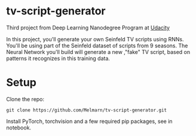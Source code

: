 # tv-script-generator
Third project from Deep Learning Nanodegree Program at [Udacity](https://www.udacity.com/course/deep-learning-nanodegree--nd101)

In this project, you'll generate your own Seinfeld TV scripts using RNNs. You'll be using part of the Seinfeld dataset of scripts from 9 seasons. The Neural Network you'll build will generate a new ,"fake" TV script, based on patterns it recognizes in this training data.

# Setup
Clone the repo:

`git clone https://github.com/Melmarn/tv-script-generator.git`

Install PyTorch, torchvision and a few required pip packages, see in notebook. 
